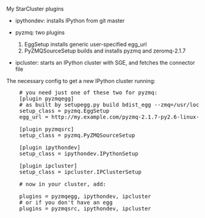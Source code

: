 My StarCluster plugins

* ipythondev: installs IPython from git master
* pyzmq: two plugins
    1. EggSetup installs generic user-specified egg_url
    2. PyZMQSourceSetup builds and installs pyzmq and zeromq-2.1.7

* ipcluster: starts an IPython cluster with SGE, and fetches the connector file

The necessary config to get a new IPython cluster running:

<pre>
    # you need just one of these two for pyzmq:
    [plugin pyzmqegg]
    # as built by setupegg.py build bdist_egg --zmq=/usr/local (or similar)
    setup_class = pyzmq.EggSetup
    egg_url = http://my.example.com/pyzmq-2.1.7-py2.6-linux-x86_64.egg
    
    [plugin pyzmqsrc]
    setup_class = pyzmq.PyZMQSourceSetup
    
    [plugin ipythondev]
    setup_class = ipythondev.IPythonSetup

    [plugin ipcluster]
    setup_class = ipcluster.IPClusterSetup
    
    # now in your cluster, add:
    
    plugins = pyzmqegg, ipythondev, ipcluster
    # or if you don't have an egg
    plugins = pyzmqsrc, ipythondev, ipcluster
</pre>

